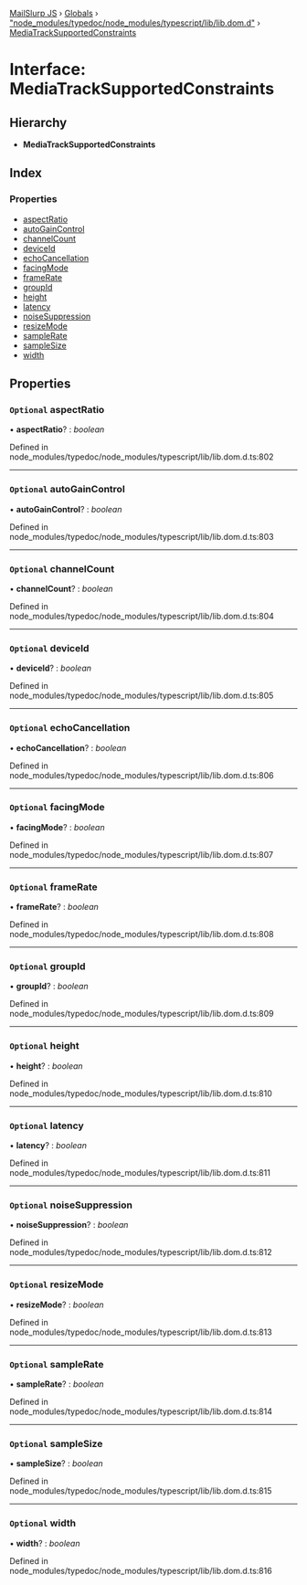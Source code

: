 [MailSlurp JS](../README.md) › [Globals](../globals.md) › ["node_modules/typedoc/node_modules/typescript/lib/lib.dom.d"](../modules/_node_modules_typedoc_node_modules_typescript_lib_lib_dom_d_.md) › [MediaTrackSupportedConstraints](_node_modules_typedoc_node_modules_typescript_lib_lib_dom_d_.mediatracksupportedconstraints.md)

# Interface: MediaTrackSupportedConstraints

## Hierarchy

* **MediaTrackSupportedConstraints**

## Index

### Properties

* [aspectRatio](_node_modules_typedoc_node_modules_typescript_lib_lib_dom_d_.mediatracksupportedconstraints.md#optional-aspectratio)
* [autoGainControl](_node_modules_typedoc_node_modules_typescript_lib_lib_dom_d_.mediatracksupportedconstraints.md#optional-autogaincontrol)
* [channelCount](_node_modules_typedoc_node_modules_typescript_lib_lib_dom_d_.mediatracksupportedconstraints.md#optional-channelcount)
* [deviceId](_node_modules_typedoc_node_modules_typescript_lib_lib_dom_d_.mediatracksupportedconstraints.md#optional-deviceid)
* [echoCancellation](_node_modules_typedoc_node_modules_typescript_lib_lib_dom_d_.mediatracksupportedconstraints.md#optional-echocancellation)
* [facingMode](_node_modules_typedoc_node_modules_typescript_lib_lib_dom_d_.mediatracksupportedconstraints.md#optional-facingmode)
* [frameRate](_node_modules_typedoc_node_modules_typescript_lib_lib_dom_d_.mediatracksupportedconstraints.md#optional-framerate)
* [groupId](_node_modules_typedoc_node_modules_typescript_lib_lib_dom_d_.mediatracksupportedconstraints.md#optional-groupid)
* [height](_node_modules_typedoc_node_modules_typescript_lib_lib_dom_d_.mediatracksupportedconstraints.md#optional-height)
* [latency](_node_modules_typedoc_node_modules_typescript_lib_lib_dom_d_.mediatracksupportedconstraints.md#optional-latency)
* [noiseSuppression](_node_modules_typedoc_node_modules_typescript_lib_lib_dom_d_.mediatracksupportedconstraints.md#optional-noisesuppression)
* [resizeMode](_node_modules_typedoc_node_modules_typescript_lib_lib_dom_d_.mediatracksupportedconstraints.md#optional-resizemode)
* [sampleRate](_node_modules_typedoc_node_modules_typescript_lib_lib_dom_d_.mediatracksupportedconstraints.md#optional-samplerate)
* [sampleSize](_node_modules_typedoc_node_modules_typescript_lib_lib_dom_d_.mediatracksupportedconstraints.md#optional-samplesize)
* [width](_node_modules_typedoc_node_modules_typescript_lib_lib_dom_d_.mediatracksupportedconstraints.md#optional-width)

## Properties

### `Optional` aspectRatio

• **aspectRatio**? : *boolean*

Defined in node_modules/typedoc/node_modules/typescript/lib/lib.dom.d.ts:802

___

### `Optional` autoGainControl

• **autoGainControl**? : *boolean*

Defined in node_modules/typedoc/node_modules/typescript/lib/lib.dom.d.ts:803

___

### `Optional` channelCount

• **channelCount**? : *boolean*

Defined in node_modules/typedoc/node_modules/typescript/lib/lib.dom.d.ts:804

___

### `Optional` deviceId

• **deviceId**? : *boolean*

Defined in node_modules/typedoc/node_modules/typescript/lib/lib.dom.d.ts:805

___

### `Optional` echoCancellation

• **echoCancellation**? : *boolean*

Defined in node_modules/typedoc/node_modules/typescript/lib/lib.dom.d.ts:806

___

### `Optional` facingMode

• **facingMode**? : *boolean*

Defined in node_modules/typedoc/node_modules/typescript/lib/lib.dom.d.ts:807

___

### `Optional` frameRate

• **frameRate**? : *boolean*

Defined in node_modules/typedoc/node_modules/typescript/lib/lib.dom.d.ts:808

___

### `Optional` groupId

• **groupId**? : *boolean*

Defined in node_modules/typedoc/node_modules/typescript/lib/lib.dom.d.ts:809

___

### `Optional` height

• **height**? : *boolean*

Defined in node_modules/typedoc/node_modules/typescript/lib/lib.dom.d.ts:810

___

### `Optional` latency

• **latency**? : *boolean*

Defined in node_modules/typedoc/node_modules/typescript/lib/lib.dom.d.ts:811

___

### `Optional` noiseSuppression

• **noiseSuppression**? : *boolean*

Defined in node_modules/typedoc/node_modules/typescript/lib/lib.dom.d.ts:812

___

### `Optional` resizeMode

• **resizeMode**? : *boolean*

Defined in node_modules/typedoc/node_modules/typescript/lib/lib.dom.d.ts:813

___

### `Optional` sampleRate

• **sampleRate**? : *boolean*

Defined in node_modules/typedoc/node_modules/typescript/lib/lib.dom.d.ts:814

___

### `Optional` sampleSize

• **sampleSize**? : *boolean*

Defined in node_modules/typedoc/node_modules/typescript/lib/lib.dom.d.ts:815

___

### `Optional` width

• **width**? : *boolean*

Defined in node_modules/typedoc/node_modules/typescript/lib/lib.dom.d.ts:816
